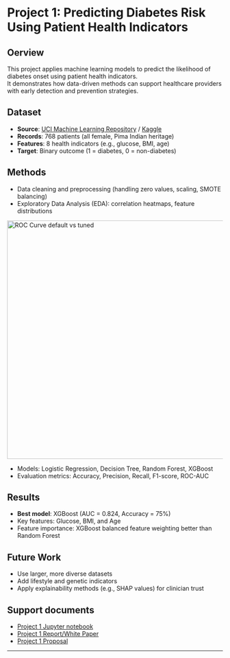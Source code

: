 # Project 1: Predicting Diabetes Risk Using Patient Health Indicators

##  Oerview
This project applies machine learning models to predict the likelihood of diabetes onset using patient health indicators.  
It demonstrates how data-driven methods can support healthcare providers with early detection and prevention strategies.

## Dataset
- **Source**: [UCI Machine Learning Repository](https://archive.ics.uci.edu/ml/datasets/pima+indians+diabetes) / [Kaggle](https://www.kaggle.com/datasets/uciml/pima-indians-diabetes-database)  
- **Records**: 768 patients (all female, Pima Indian heritage)  
- **Features**: 8 health indicators (e.g., glucose, BMI, age)  
- **Target**: Binary outcome (1 = diabetes, 0 = non-diabetes)

## Methods
- Data cleaning and preprocessing (handling zero values, scaling, SMOTE balancing)
- Exploratory Data Analysis (EDA): correlation heatmaps, feature distributions

<img width="701" height="556" alt="ROC Curve default vs tuned" src="https://github.com/user-attachments/assets/6204982f-90de-4c43-bf15-b8341a249acb" />

  
- Models: Logistic Regression, Decision Tree, Random Forest, XGBoost
- Evaluation metrics: Accuracy, Precision, Recall, F1-score, ROC-AUC

## Results
- **Best model**: XGBoost (AUC = 0.824, Accuracy = 75%)
- Key features: Glucose, BMI, and Age
- Feature importance: XGBoost balanced feature weighting better than Random Forest


## Future Work
- Use larger, more diverse datasets
- Add lifestyle and genetic indicators
- Apply explainability methods (e.g., SHAP values) for clinician trust

## Support documents
- [Project 1 Jupyter notebook](https://github.com/sergenane/Portfolio/blob/main/Project1%3A%20Project1_DiabetesPrediction/Project%201.ipynb)
- [Project 1 Report/White Paper](https://github.com/sergenane/Portfolio/blob/main/Project1%3A%20Project1_DiabetesPrediction/Project%201%20White%20Paper.docx)
- [Project 1 Proposal](https://github.com/sergenane/Portfolio/blob/main/Project1%3A%20Project1_DiabetesPrediction/Project%20Proposal.docx)
---
